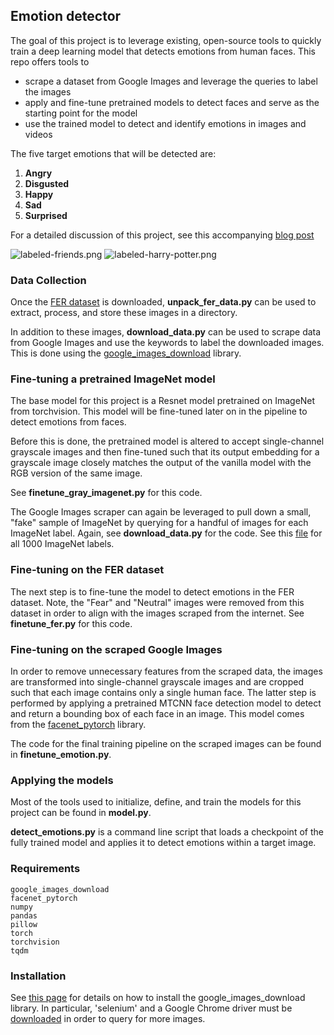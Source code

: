 ## Emotion detector
The goal of this project is to leverage existing, open-source tools to quickly train a deep learning model that detects emotions from human faces.
This repo offers tools to 
- scrape a dataset from Google Images and leverage the queries to label the images
- apply and fine-tune pretrained models to detect faces and serve as the starting point for the model
- use the trained model to detect and identify emotions in images and videos

The five target emotions that will be detected are:
1. **Angry**
2. **Disgusted**
3. **Happy**
4. **Sad**
5. **Surprised** 

For a detailed discussion of this project, see this accompanying [blog post](https://medium.com/swlh/training-an-emotion-detector-with-transfer-learning-91dea84adeed)

![labeled-friends.png](https://github.com/martin-chobanyan/emotion/blob/master/resources/labeled-friends.png)
![labeled-harry-potter.png](https://github.com/martin-chobanyan/emotion/blob/master/resources/labeled-harry-potter.png)

### Data Collection
Once the [FER dataset](https://www.kaggle.com/c/challenges-in-representation-learning-facial-expression-recognition-challenge/data) is downloaded, **unpack_fer_data.py** can be used to extract, process, and store these images in a directory.  

In addition to these images, **download_data.py** can be used to scrape data from Google Images and use the keywords to label the downloaded images. This is done using the [google_images_download](https://google-images-download.readthedocs.io/en/latest/installation.html) library.

### Fine-tuning a pretrained ImageNet model
The base model for this project is a Resnet model pretrained on ImageNet from torchvision. This model will be fine-tuned later on in the pipeline to detect emotions from faces.

Before this is done, the pretrained model is altered to accept single-channel grayscale images and then fine-tuned such that its output embedding for a grayscale image closely matches the output of the
vanilla model with the RGB version of the same image.  

See **finetune_gray_imagenet.py** for this code.

The Google Images scraper can again be leveraged to pull down a small, "fake" sample of ImageNet by querying for a handful of images for each ImageNet label.
Again, see **download_data.py** for the code. See this [file](https://gist.github.com/yrevar/942d3a0ac09ec9e5eb3a) for all 1000 ImageNet labels.  

### Fine-tuning on the FER dataset
The next step is to fine-tune the model to detect emotions in the FER dataset. 
Note, the "Fear" and "Neutral" images were removed from this dataset in order to align with the images scraped from the internet.
See **finetune_fer.py** for this code.

### Fine-tuning on the scraped Google Images
In order to remove unnecessary features from the scraped data, the images are transformed into single-channel
grayscale images and are cropped such that each image contains only a single human face. 
The latter step is performed by applying a pretrained MTCNN face detection model to detect and return a bounding box of each face in an image.
This model comes from the [facenet_pytorch](https://github.com/timesler/facenet-pytorch) library. 

The code for the final training pipeline on the scraped images can be found in **finetune_emotion.py**.

### Applying the models
Most of the tools used to initialize, define, and train the models for this project can be found in **model.py**.  

**detect_emotions.py** is a command line script that loads a checkpoint of the fully trained model and applies it to detect emotions within a target image.

### Requirements
```
google_images_download
facenet_pytorch
numpy
pandas
pillow
torch
torchvision
tqdm
```

### Installation
See [this page](https://google-images-download.readthedocs.io/en/latest/installation.html)
for details on how to install the google_images_download library.
In particular, 'selenium' and a Google Chrome driver must be [downloaded](https://google-images-download.readthedocs.io/en/latest/troubleshooting.html#installing-the-chromedriver-with-selenium) in order to query for more images.
 
